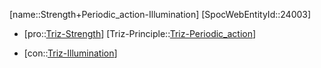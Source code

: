 ﻿---
type: TrizContradiction
aliases:
- Strength+Periodic_action-Illumination
license: CC BY-SA 4.0
copyright: https://github.com/SpocWeb
IsDeleted: false
IsReadOnly: false
Confidential: public
tags: 
- Triz/Contradiction
---
[name::Strength+Periodic_action-Illumination]
[SpocWebEntityId::24003]
+ [pro::[Triz-Strength](tech/Triz/Parameter/Triz-Strength.md)]
[Triz-Principle::[Triz-Periodic_action](tech/Triz/Principle/Triz-Periodic_action.md)]
- [con::[Triz-Illumination](tech/Triz/Parameter/Triz-Illumination.md)]


